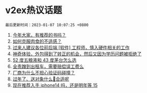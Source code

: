 # v2ex热议话题

`最后更新时间：2023-01-07 10:07:25 +0800`

1. [今年大家，有推荐的书吗？](https://www.v2ex.com/t/906929)
1. [如何克服肉食的不适感？](https://www.v2ex.com/t/907027)
1. [过来人建议各位前后端 [软件] 工程师，慎入硬件相关的工作](https://www.v2ex.com/t/906962)
1. [神奇体验，外包得到了转正的机会，然后又因为学历问题被拒绝了](https://www.v2ex.com/t/907026)
1. [52 度五粮液和 43 度茅台怎么选](https://www.v2ex.com/t/906958)
1. [全责蹭到出租车，需要赔偿误工费么](https://www.v2ex.com/t/906978)
1. [厂商为什么不担心验证码碰撞？](https://www.v2ex.com/t/906936)
1. [过年了、送对象什么🎁合适呢](https://www.v2ex.com/t/906943)
1. [现在推荐入手 iphone14 吗，还是明年等 15](https://www.v2ex.com/t/906969)

